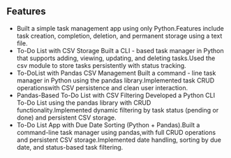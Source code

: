 ## Features
 - Built a simple task management app using only Python.Features include task creation, completion, deletion, and permanent storage using a text file.
 - To-Do List with CSV Storage Built a CLI - based task manager in Python that supports adding, viewing, updating, and deleting tasks.Used the csv module to store tasks persistently with status tracking.
 - To-DoList with Pandas CSV Management Built a command - line task manager in Python using the pandas library.Implemented task CRUD operationswith CSV persistence and clean user interaction.
 - Pandas-Based To-Do List with CSV Filtering Developed a Python CLI To-Do List using the pandas library with CRUD functionality.Implemented dynamic filtering by task status (pending or done) and persistent CSV storage.
 - To-Do List App with Due Date Sorting (Python + Pandas).Built a command-line task manager using pandas,with full CRUD operations and persistent CSV storage.Implemented date handling, sorting by due date, and status-based task filtering.
